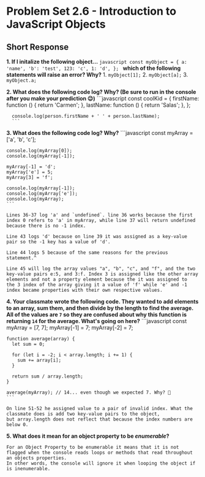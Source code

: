 # Problem Set 2.6 - Introduction to JavaScript Objects
## Short Response

**1. If I initalize the following object...**
    ```javascript
    const myObject = {
      a: 'name',
      'b': 'test',
      123: 'c',
      1: 'd',
    };
    ```
    **which of the following statements will raise an error? Why?**
    1. `myObject[1];`
    2. `myObject[a];`
    3. `myObject.a;`

**2. What does the following code log? Why? (Be sure to run in the console after you make your prediction 😉)**
      ```javascript
      const coolKid = {
        firstName: function () {
          return 'Carmen';
        },
        lastName: function () {
          return 'Salas';
        },
      };

      console.log(person.firstName + ' ' + person.lastName);
      ```

**3. What does the following code log? Why?**
    ```javascript
    const myArray = ['a', 'b', 'c'];

    console.log(myArray[0]);
    console.log(myArray[-1]);

    myArray[-1] = 'd';
    myArray['e'] = 5;
    myArray[3] = 'f';

    console.log(myArray[-1]);
    console.log(myArray['e']);
    console.log(myArray);
    ```
    
    Lines 36-37 log 'a' and `undefined`. line 36 works because the first index 0 refers to 'a' in myArray, while line 37 will return undefined because there is no -1 index.
    
    Line 43 logs 'd' because on line 39 it was assigned as a key-value pair so the -1 key has a value of 'd'.
    
    Line 44 logs 5 because of the same reasons for the previous statement.^
    
    Line 45 will log the array values "a", "b", "c", and "f", and the two key-value pairs e:5, and 3:f. Index 3 is assigned like the other array elements and not a property element because the it was assigned to
    the 3 index of the array giving it a value of 'f' while 'e' and -1 index became properties with their own respective values.
    
**4. Your classmate wrote the following code. They wanted to add elements to an array, sum them, and then divide by the length to find the average. All of the values are `7` so they are confused about why this function is returning `14` for the average. What's going on here?**
    ```javascript
    const myArray = [7, 7];
    myArray[-1] = 7;
    myArray[-2] = 7;

    function average(array) {
      let sum = 0;

      for (let i = -2; i < array.length; i += 1) {
        sum += array[i];
      }

      return sum / array.length;
    }

    average(myArray); // 14... even though we expected 7. Why? 🤔
    ```
    
    On line 51-52 he assigned value to a pair of invalid index. What the classmate does is add two key-value pairs to the object, 
    but array.length does not reflect that because the index numbers are below 0.

**5. What does it mean for an object property to be _enumerable_?**

    For an Object Property to be enumerable it means that it is not flagged when the console reads loops or methods that read throughout an objects properties.
    In other words, the console will ignore it when looping the object if is inenumerable.